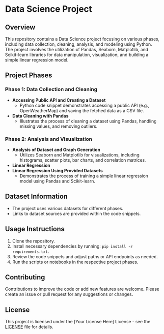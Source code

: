 # Data Science Project

## Overview

This repository contains a Data Science project focusing on various phases, including data collection, cleaning, analysis, and modeling using Python. The project involves the utilization of Pandas, Seaborn, Matplotlib, and Scikit-learn libraries for data manipulation, visualization, and building a simple linear regression model.

## Project Phases

### Phase 1: Data Collection and Cleaning

- **Accessing Public API and Creating a Dataset**
  - Python code snippet demonstrates accessing a public API (e.g., OpenWeatherMap) and saving the fetched data as a CSV file.
- **Data Cleaning with Pandas**
  - Illustrates the process of cleaning a dataset using Pandas, handling missing values, and removing outliers.

### Phase 2: Analysis and Visualization

- **Analysis of Dataset and Graph Generation**
  - Utilizes Seaborn and Matplotlib for visualizations, including histograms, scatter plots, bar charts, and correlation matrices.
- **Linear Regression**
- **Linear Regression Using Provided Datasets**
  - Demonstrates the process of training a simple linear regression model using Pandas and Scikit-learn.

## Dataset Information

- The project uses various datasets for different phases.
- Links to dataset sources are provided within the code snippets.

## Usage Instructions

1. Clone the repository.
2. Install necessary dependencies by running: `pip install -r requirements.txt`.
3. Review the code snippets and adjust paths or API endpoints as needed.
4. Run the scripts or notebooks in the respective project phases.

## Contributing

Contributions to improve the code or add new features are welcome. Please create an issue or pull request for any suggestions or changes.

## License

This project is licensed under the [Your License Here] License - see the [LICENSE](LICENSE) file for details.
